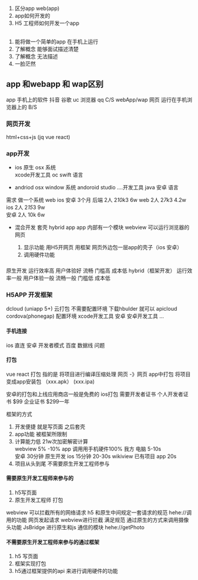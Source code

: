 ## 
1. 区分app web(app)
2. app如何开发的
3. H5 工程师如何开发一个app
## 
1. 能将做一个简单的app 在手机上运行
2. 了解概念 能够面试描述清楚
3. 了解概念 无法描述
4. 一脸茫然

## app 和webapp 和 wap区别

app 手机上的软件 抖音 谷歌 uc 浏览器 qq  C/S 
webApp/wap 网页   运行在手机浏览器上的   B/S

### 网页开发 
  html+css+js (jq vue react)
### app开发
  * ios  原生
  osx 系统  
  xcode开发工具
  oc swift 语言

  * andriod 
  osx window  系统
  andoroid studio ....开发工具
  java 安卓  语言 

  需求 做一个系统 web ios 安卓 3个月
  后端 2人 2*10k*3     6w
  web 2人 2*7k*3      4.2w
  ios 2人 2*15*3      9w   
  安卓 2人 10k         6w

* 混合开发 套壳  hybrid app
  app 内部有一个模块 webview 可以运行浏览器的网页
  
  1. 显示功能 
    用H5开网页 
    用框架 网页外边包一层app的壳子（ios 安卓）
  2. 调用硬件功能
 
### 
原生开发          运行效率高 用户体验好 流畅  门槛高 成本低
hybrid（框架开发） 运行效率一般 用户体验一般 流畅一般  门槛低 成本低

### H5APP 开发框架
dcloud (uniapp 5+) 云打包 不需要配置环境 下载hbulder 就可以
apicloud
cordova(phonegap)
配置环境 xcode开发工具  安卓 安卓开发工具
...

#### 手机连接
ios 直连
安卓 开发者模式 百度
数据线 问题
#### 打包
vue react  打包 指的是 将项目进行编译压缩处理 网页 -》网页
app中打包  将项目 变成app安装包  （xxx.apk） (xxx.ipa)

安卓的打包和上线应用商店一般是免费的
ios打包 需要开发者证书 个人开发者证书 $99  企业证书 $299一年

框架的方式 
1. 开发便捷 就是写页面 之后套壳
2. app功能 被框架所限制
3. 计算能力低  21w次加密解密计算  
webview  5% -10% 
app 调用用手机硬件100%
我方
电脑 5-10s  
安卓  30分钟  原生开发
ios  15分钟   20-30s wikiview 
已有项目
app  20s
4. 项目从头到尾 不需要原生开发工程师参与 


#### 需要原生开发工程师来参与的
1. h5写页面
2. 原生开发工程师 打包

webview 可以拦截所有的网络请求 
h5 和原生中间规定一套请求的规范  hehe://调用的功能
网页发起请求   webview进行拦截 满足规范 通过原生的方式来调用摄像头功能
JsBridge 进行原生和js 通信的模块
hehe://getPhoto
#### 不需要原生开发工程师来参与的通过框架
1. h5 写页面
2. 框架实现打包
3. h5通过框架提供的api 来进行调用硬件的功能